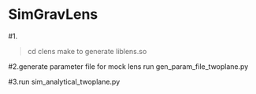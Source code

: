 # SimGravLens

#1. 
>cd clens
>make
to generate liblens.so

#2.generate parameter file for mock lens
run gen_param_file_twoplane.py 

#3.run sim_analytical_twoplane.py



